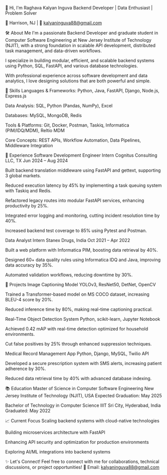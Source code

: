 👋 Hi, I'm Raghava Kalyan Inguva 
Backend Developer | Data Enthusiast | Problem Solver

📍 Harrison, NJ | 📧 kalyaninguva88@gmail.com

🛠️ About Me
I'm a passionate Backend Developer and graduate student in Computer Software Engineering at New Jersey Institute of Technology (NJIT), with a strong foundation in scalable API development, distributed task management, and data-driven workflows.

I specialize in building modular, efficient, and scalable backend systems using Python, SQL, FastAPI, and various database technologies.

With professional experience across software development and data analytics, I love designing solutions that are both powerful and simple.

🎯 Skills
Languages & Frameworks: Python, Java, FastAPI, Django, Node.js, Express.js

Data Analysis: SQL, Python (Pandas, NumPy), Excel

Databases: MySQL, MongoDB, Redis

Tools & Platforms: Git, Docker, Postman, Taskiq, Informatica (PIM/IDQ/MDM), Reltio MDM

Core Concepts: REST APIs, Workflow Automation, Data Pipelines, Middleware Integration

💼 Experience
Software Development Engineer Intern
Cognitus Consulting LLC, TX
Jun 2024 – Aug 2024

Built backend translation middleware using FastAPI and gettext, supporting 3 global markets.

Reduced execution latency by 45% by implementing a task queuing system with Taskiq and Redis.

Refactored legacy routes into modular FastAPI services, enhancing productivity by 25%.

Integrated error logging and monitoring, cutting incident resolution time by 40%.

Increased backend test coverage to 85% using Pytest and Postman.

Data Analyst Intern
Stanex Drugs, India
Oct 2021 – Apr 2022

Built a web platform with Informatica PIM, boosting data retrieval by 40%.

Designed 60+ data quality rules using Informatica IDQ and Java, improving data accuracy by 35%.

Automated validation workflows, reducing downtime by 30%.

🚀 Projects
Image Captioning Model
YOLOv3, ResNet50, DetNet, OpenCV

Trained a Transformer-based model on MS COCO dataset, increasing BLEU-4 score by 20%.

Reduced inference time by 80%, making real-time captioning practical.

Real-Time Object Detection System
Python, scikit-learn, Jupyter Notebook

Achieved 0.42 mAP with real-time detection optimized for household environments.

Cut false positives by 25% through enhanced suppression techniques.

Medical Record Management App
Python, Django, MySQL, Twilio API

Developed a secure prescription system with SMS alerts, increasing patient adherence by 30%.

Reduced data retrieval time by 40% with advanced database indexing.

📚 Education
Master of Science in Computer Software Engineering
New Jersey Institute of Technology (NJIT), USA
Expected Graduation: May 2025

Bachelor of Technology in Computer Science
IIIT Sri City, Hyderabad, India
Graduated: May 2022

📈 Current Focus
Scaling backend systems with cloud-native technologies

Building microservices architecture with FastAPI

Enhancing API security and optimization for production environments

Exploring AI/ML integrations into backend systems

✨ Let's Connect!
Feel free to connect with me for collaborations, technical discussions, or project opportunities!
📩 Email: kalyaninguva88@gmail.com

